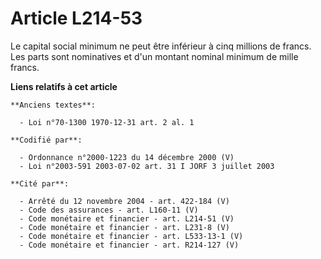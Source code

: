 # Article L214-53

Le capital social minimum ne peut être inférieur à cinq millions de francs. Les parts sont nominatives et d'un montant
nominal minimum de mille francs.

**Liens relatifs à cet article**

	**Anciens textes**:

	  - Loi n°70-1300 1970-12-31 art. 2 al. 1

	**Codifié par**:

	  - Ordonnance n°2000-1223 du 14 décembre 2000 (V)
	  - Loi n°2003-591 2003-07-02 art. 31 I JORF 3 juillet 2003

	**Cité par**:

	  - Arrêté du 12 novembre 2004 - art. 422-184 (V)
	  - Code des assurances - art. L160-11 (V)
	  - Code monétaire et financier - art. L214-51 (V)
	  - Code monétaire et financier - art. L231-8 (V)
	  - Code monétaire et financier - art. L533-13-1 (V)
	  - Code monétaire et financier - art. R214-127 (V)
